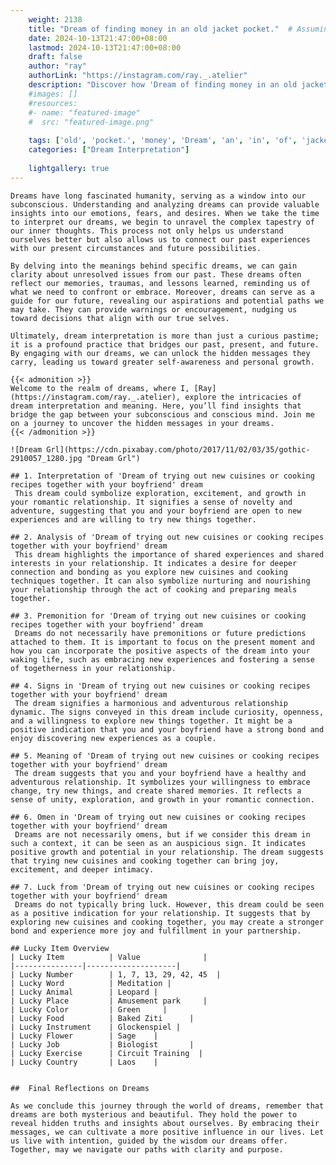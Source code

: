 ```yaml
---
    weight: 2138
    title: "Dream of finding money in an old jacket pocket."  # Assuming 'title' column exists
    date: 2024-10-13T21:47:00+08:00
    lastmod: 2024-10-13T21:47:00+08:00
    draft: false
    author: "ray"
    authorLink: "https://instagram.com/ray._.atelier"
    description: "Discover how 'Dream of finding money in an old jacket pocket.' can interpret your future and uncover its significant meanings in your life."
    #images: []
    #resources:
    #- name: "featured-image"
    #  src: "featured-image.png"
    
    tags: ['old', 'pocket.', 'money', 'Dream', 'an', 'in', 'of', 'jacket', 'finding']
    categories: ["Dream Interpretation"]
    
    lightgallery: true
---
```

    
    Dreams have long fascinated humanity, serving as a window into our subconscious. Understanding and analyzing dreams can provide valuable insights into our emotions, fears, and desires. When we take the time to interpret our dreams, we begin to unravel the complex tapestry of our inner thoughts. This process not only helps us understand ourselves better but also allows us to connect our past experiences with our present circumstances and future possibilities.
    
    By delving into the meanings behind specific dreams, we can gain clarity about unresolved issues from our past. These dreams often reflect our memories, traumas, and lessons learned, reminding us of what we need to confront or embrace. Moreover, dreams can serve as a guide for our future, revealing our aspirations and potential paths we may take. They can provide warnings or encouragement, nudging us toward decisions that align with our true selves.
    
    Ultimately, dream interpretation is more than just a curious pastime; it is a profound practice that bridges our past, present, and future. By engaging with our dreams, we can unlock the hidden messages they carry, leading us toward greater self-awareness and personal growth.
    
    {{< admonition >}}
    Welcome to the realm of dreams, where I, [Ray](https://instagram.com/ray._.atelier), explore the intricacies of dream interpretation and meaning. Here, you’ll find insights that bridge the gap between your subconscious and conscious mind. Join me on a journey to uncover the hidden messages in your dreams.
    {{< /admonition >}}
    
    ![Dream Grl](https://cdn.pixabay.com/photo/2017/11/02/03/35/gothic-2910057_1280.jpg "Dream Grl")
    
    ## 1. Interpretation of 'Dream of trying out new cuisines or cooking recipes together with your boyfriend' dream
     This dream could symbolize exploration, excitement, and growth in your romantic relationship. It signifies a sense of novelty and adventure, suggesting that you and your boyfriend are open to new experiences and are willing to try new things together.
    
    ## 2. Analysis of 'Dream of trying out new cuisines or cooking recipes together with your boyfriend' dream
     This dream highlights the importance of shared experiences and shared interests in your relationship. It indicates a desire for deeper connection and bonding as you explore new cuisines and cooking techniques together. It can also symbolize nurturing and nourishing your relationship through the act of cooking and preparing meals together.
    
    ## 3. Premonition for 'Dream of trying out new cuisines or cooking recipes together with your boyfriend' dream
     Dreams do not necessarily have premonitions or future predictions attached to them. It is important to focus on the present moment and how you can incorporate the positive aspects of the dream into your waking life, such as embracing new experiences and fostering a sense of togetherness in your relationship.
    
    ## 4. Signs in 'Dream of trying out new cuisines or cooking recipes together with your boyfriend' dream
     The dream signifies a harmonious and adventurous relationship dynamic. The signs conveyed in this dream include curiosity, openness, and a willingness to explore new things together. It might be a positive indication that you and your boyfriend have a strong bond and enjoy discovering new experiences as a couple.
    
    ## 5. Meaning of 'Dream of trying out new cuisines or cooking recipes together with your boyfriend' dream
     The dream suggests that you and your boyfriend have a healthy and adventurous relationship. It symbolizes your willingness to embrace change, try new things, and create shared memories. It reflects a sense of unity, exploration, and growth in your romantic connection.
    
    ## 6. Omen in 'Dream of trying out new cuisines or cooking recipes together with your boyfriend' dream
     Dreams are not necessarily omens, but if we consider this dream in such a context, it can be seen as an auspicious sign. It indicates positive growth and potential in your relationship. The dream suggests that trying new cuisines and cooking together can bring joy, excitement, and deeper intimacy.
    
    ## 7. Luck from 'Dream of trying out new cuisines or cooking recipes together with your boyfriend' dream
     Dreams do not typically bring luck. However, this dream could be seen as a positive indication for your relationship. It suggests that by exploring new cuisines and cooking together, you may create a stronger bond and experience more joy and fulfillment in your partnership.
    
    ## Lucky Item Overview
    | Lucky Item          | Value              |
    |---------------|--------------------|
    | Lucky Number        | 1, 7, 13, 29, 42, 45  |
    | Lucky Word          | Meditation |
    | Lucky Animal        | Leopard |
    | Lucky Place         | Amusement park     |
    | Lucky Color         | Green     |
    | Lucky Food          | Baked Ziti      |
    | Lucky Instrument    | Glockenspiel |
    | Lucky Flower        | Sage    |
    | Lucky Job           | Biologist       |
    | Lucky Exercise      | Circuit Training  |
    | Lucky Country       | Laos    |
    
    
    ##  Final Reflections on Dreams
    
    As we conclude this journey through the world of dreams, remember that dreams are both mysterious and beautiful. They hold the power to reveal hidden truths and insights about ourselves. By embracing their messages, we can cultivate a more positive influence in our lives. Let us live with intention, guided by the wisdom our dreams offer. Together, may we navigate our paths with clarity and purpose.
    